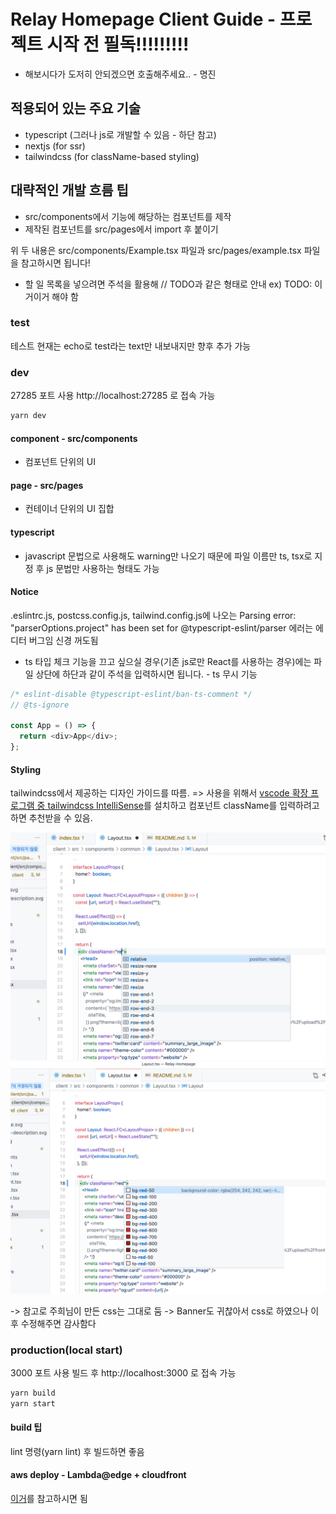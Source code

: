 # Relay Homepage Client Guide - 프로젝트 시작 전 필독!!!!!!!!!

- 해보시다가 도저히 안되겠으면 호출해주세요.. - 명진

## 적용되어 있는 주요 기술

- typescript (그러나 js로 개발할 수 있음 - 하단 참고)
- nextjs (for ssr)
- tailwindcss (for className-based styling)

## 대략적인 개발 흐름 팁

- src/components에서 기능에 해당하는 컴포넌트를 제작
- 제작된 컴포넌트를 src/pages에서 import 후 붙이기

위 두 내용은 src/components/Example.tsx 파일과 src/pages/example.tsx 파일을 참고하시면 됩니다!

- 할 일 목록을 넣으려면 주석을 활용해 // TODO과 같은 형태로 안내 ex) TODO: 이거이거 해야 함

### test

테스트 현재는 echo로 test라는 text만 내보내지만 향후 추가 가능

### dev

27285 포트 사용
http://localhost:27285 로 접속 가능

```sh
yarn dev
```

#### component - src/components

- 컴포넌트 단위의 UI

#### page - src/pages

- 컨테이너 단위의 UI 집합

#### typescript

- javascript 문법으로 사용해도 warning만 나오기 때문에 파일 이름만 ts, tsx로 지정 후 js 문법만 사용하는 형태도 가능

#### Notice

.eslintrc.js, postcss.config.js, tailwind.config.js에 나오는 Parsing error: "parserOptions.project" has been set for @typescript-eslint/parser 에러는 에디터 버그임 신경 꺼도됨

- ts 타입 체크 기능을 끄고 싶으실 경우(기존 js로만 React를 사용하는 경우)에는 파일 상단에 하단과 같이 주석을 입력하시면 됩니다. - ts 무시 기능

```typescript
/* eslint-disable @typescript-eslint/ban-ts-comment */
// @ts-ignore

const App = () => {
  return <div>App</div>;
};
```

#### Styling

tailwindcss에서 제공하는 디자인 가이드를 따름. => 사용을 위해서 [vscode 확장 프로그램 중 tailwindcss IntelliSense](https://marketplace.visualstudio.com/items?itemName=bradlc.vscode-tailwindcss)를 설치하고 컴포넌트 className를 입력하려고 하면 추천받을 수 있음.

![tailwind-guide1](./public/images/tailwind-guide1.png)
![tailwind-guide2](./public/images/tailwind-guide2.png)

-> 참고로 주희님이 만든 css는 그대로 둠
-> Banner도 귀찮아서 css로 하였으나 이후 수정해주면 감사함다

### production(local start)

3000 포트 사용
빌드 후 http://localhost:3000 로 접속 가능

```sh
yarn build
yarn start
```

#### build 팁

lint 명령(yarn lint) 후 빌드하면 좋음

#### aws deploy - Lambda@edge + cloudfront

[이거](https://falsy.me/%EC%83%88%EB%A1%9C%EC%9A%B4-%EB%B2%84%EC%A0%84-serverless-framework%EB%A5%BC-%EC%82%AC%EC%9A%A9%ED%95%98%EC%97%AC-nextjs-%ED%94%84%EB%A1%9C%EC%A0%9D%ED%8A%B8%EB%A5%BC-aws-lambda%EB%A5%BC-%ED%86%B5/)를 참고하시면 됨
